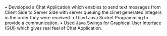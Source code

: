 • Developed a Chat Application which enables to send text messages from Client Side to Server Side with server queuing the clinet generated integers in the order they were received.
• Used Java Socket Programming to provide a communication.
• Used Java Swings for Graphical User Interface (GUI) which gives real feel of Chat Application.
